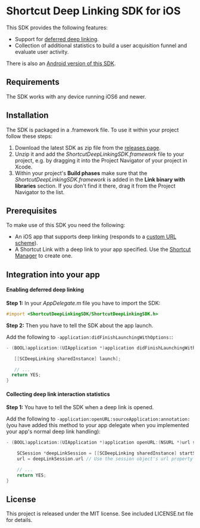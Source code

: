 # Shortcut Deep Linking SDK for iOS

This SDK provides the following features:

- Support for [deferred deep linking](https://en.wikipedia.org/wiki/Deferred_deep_linking).
- Collection of additional statistics to build a user acquisition funnel and evaluate user activity.

There is also an [Android version of this SDK](https://github.com/shortcutmedia/shortcut-deeplink-sdk-android).

## Requirements

The SDK works with any device running iOS6 and newer.

## Installation

The SDK is packaged in a .framework file. To use it within your project follow these steps:

1. Download the latest SDK as zip file from the [releases page](https://github.com/shortcutmedia/shortcut-deeplink-sdk-ios/releases).
2. Unzip it and add the *ShortcutDeepLinkingSDK.framework*  file to your project, e.g. by dragging it into the Project Navigator of your project in Xcode.
3. Within your project's **Build phases** make sure that the *ShortcutDeepLinkingSDK.framework* is added in the **Link binary with libraries** section. If you don't find it there, drag it from the Project Navigator to the list.

## Prerequisites

To make use of this SDK you need the following:

- An iOS app that supports deep linking (responds to a [custom URL scheme](https://developer.apple.com/library/ios/documentation/iPhone/Conceptual/iPhoneOSProgrammingGuide/Inter-AppCommunication/Inter-AppCommunication.html#//apple_ref/doc/uid/TP40007072-CH6-SW10)).
- A Shortcut Link with a deep link to your app specified. Use the [Shortcut Manager](http://manager.shortcutmedia.com) to create one.


## Integration into your app

#### Enabling deferred deep linking

**Step 1:** In your *AppDelegate.m* file you have to import the SDK:

```objective-c
#import <ShortcutDeepLinkingSDK/ShortcutDeepLinkingSDK.h>
```
**Step 2:** Then you have to tell the SDK about the app launch.

Add the following to `-application:didFinishLaunchingWithOptions:`:

```objective-c
- (BOOL)application:(UIApplication *)application didFinishLaunchingWithOptions:(NSDictionary *)launchOptions {

   [[SCDeepLinking sharedInstance] launch];

   // ...
  return YES;
}
```

#### Collecting deep link interaction statistics

**Step 1:** You have to tell the SDK when a deep link is opened.

Add the following to `-application:openURL:sourceApplication:annotation:` (you have added this method to your app delegate when you implemented your app's normal deep link handling):

```objective-c
- (BOOL)application:(UIApplication *)application openURL:(NSURL *)url sourceApplication:(NSString *)sourceApplication annotation:(id)annotation {

    SCSession *deepLinkSession = [[SCDeepLinking sharedInstance] startSessionWithURL:url];
    url = deepLinkSession.url // Use the session object's url property for further processing

    // ...
    return YES;
}
```


## License
This project is released under the MIT license. See included LICENSE.txt file for details.
